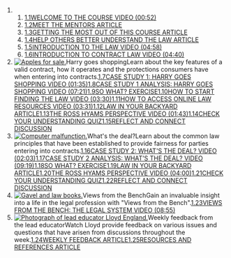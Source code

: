 1. 1. [1.1WELCOME TO THE COURSE VIDEO (00:52)](https://www.futurelearn.com/courses/law-for-non-lawyers/3/steps/177708)
   2. [1.2MEET THE MENTORS ARTICLE](https://www.futurelearn.com/courses/law-for-non-lawyers/3/steps/207435)
   3. [1.3GETTING THE MOST OUT OF THIS COURSE ARTICLE](https://www.futurelearn.com/courses/law-for-non-lawyers/3/steps/177709)
   4. [1.4HELP OTHERS BETTER UNDERSTAND THE LAW ARTICLE](https://www.futurelearn.com/courses/law-for-non-lawyers/3/steps/177710)
   5. [1.5INTRODUCTION TO THE LAW VIDEO (04:58)](https://www.futurelearn.com/courses/law-for-non-lawyers/3/steps/177713)
   6. [1.6INTRODUCTION TO CONTRACT LAW VIDEO (04:40)](https://www.futurelearn.com/courses/law-for-non-lawyers/3/steps/177714)
2. [![Apples for sale.](https://ugc.futurelearn.com/uploads/images/40/ae/regular_40ae24d2-eb7b-426e-bba4-2ac45eda423b.jpg)](https://www.futurelearn.com/courses/law-for-non-lawyers/3/steps/177715)Harry goes shoppingLearn about the key features of a valid contract, how it operates and the protections consumers have when entering into contracts.[1.7CASE STUDY 1: HARRY GOES SHOPPING VIDEO (01:35)](https://www.futurelearn.com/courses/law-for-non-lawyers/3/steps/177715)[1.8CASE STUDY 1 ANALYSIS: HARRY GOES SHOPPING VIDEO (07:21)](https://www.futurelearn.com/courses/law-for-non-lawyers/3/steps/177716)[1.9SO WHAT? EXERCISE](https://www.futurelearn.com/courses/law-for-non-lawyers/3/steps/177717)[1.10HOW TO START FINDING THE LAW VIDEO (03:30)](https://www.futurelearn.com/courses/law-for-non-lawyers/3/steps/177718)[1.11HOW TO ACCESS ONLINE LAW RESOURCES VIDEO (03:31)](https://www.futurelearn.com/courses/law-for-non-lawyers/3/steps/177719)[1.12LAW IN YOUR BACKYARD ARTICLE](https://www.futurelearn.com/courses/law-for-non-lawyers/3/steps/177720)[1.13THE ROSS HYAMS PERSPECTIVE VIDEO (01:43)](https://www.futurelearn.com/courses/law-for-non-lawyers/3/steps/206569)[1.14CHECK YOUR UNDERSTANDING QUIZ](https://www.futurelearn.com/courses/law-for-non-lawyers/3/steps/177722)[1.15REFLECT AND CONNECT DISCUSSION](https://www.futurelearn.com/courses/law-for-non-lawyers/3/steps/177723)
3. [![Computer malfunction.](https://ugc.futurelearn.com/uploads/images/66/ee/regular_66ee34f9-2c78-4f6f-ba2e-e5887cee9f64.jpg)](https://www.futurelearn.com/courses/law-for-non-lawyers/3/steps/177724)What's the deal?Learn about the common law principles that have been established to provide fairness for parties entering into contracts.[1.16CASE STUDY 2: WHAT'S THE DEAL? VIDEO (02:03)](https://www.futurelearn.com/courses/law-for-non-lawyers/3/steps/177724)[1.17CASE STUDY 2 ANALYSIS: WHAT’S THE DEAL? VIDEO (09:19)](https://www.futurelearn.com/courses/law-for-non-lawyers/3/steps/177725)[1.18SO WHAT? EXERCISE](https://www.futurelearn.com/courses/law-for-non-lawyers/3/steps/177726)[1.19LAW IN YOUR BACKYARD ARTICLE](https://www.futurelearn.com/courses/law-for-non-lawyers/3/steps/177727)[1.20THE ROSS HYAMS PERSPECTIVE VIDEO (04:00)](https://www.futurelearn.com/courses/law-for-non-lawyers/3/steps/206570)[1.21CHECK YOUR UNDERSTANDING QUIZ](https://www.futurelearn.com/courses/law-for-non-lawyers/3/steps/177729)[1.22REFLECT AND CONNECT DISCUSSION](https://www.futurelearn.com/courses/law-for-non-lawyers/3/steps/177730)
4. [![Gavel and law books.](https://ugc.futurelearn.com/uploads/images/56/02/regular_5602016b-ffd5-4f66-974a-797d4505c691.jpg)](https://www.futurelearn.com/courses/law-for-non-lawyers/3/steps/177731)Views from the BenchGain an invaluable insight into a life in the legal profession with "Views from the Bench".[1.23VIEWS FROM THE BENCH: THE LEGAL SYSTEM VIDEO (08:55)](https://www.futurelearn.com/courses/law-for-non-lawyers/3/steps/177731)
5. [![Photograph of lead educator Lloyd England.](https://ugc.futurelearn.com/uploads/images/2e/b9/regular_2eb933d9-68ac-4475-b50e-488cefc6880a.jpg)](https://www.futurelearn.com/courses/law-for-non-lawyers/3/steps/177732)Weekly feedback from the lead educatorWatch Lloyd provide feedback on various issues and questions that have arisen from discussions throughout the week.[1.24WEEKLY FEEDBACK ARTICLE](https://www.futurelearn.com/courses/law-for-non-lawyers/3/steps/177732)[1.25RESOURCES AND REFERENCES ARTICLE](https://www.futurelearn.com/courses/law-for-non-lawyers/3/steps/177733)